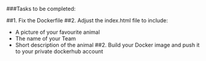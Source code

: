 ###Tasks to be completed:

##1. Fix the Dockerfile
##2. Adjust the index.html file to include:
- A picture of your favourite animal
- The name of your Team
- Short description of the animal
##2. Build your Docker image and push it to your private dockerhub account 
##
